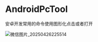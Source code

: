 # AndroidPcTool
安卓开发常用的命令使用图形化点击或者打开

![微信图片_20250426225514](https://github.com/user-attachments/assets/e0d1a458-aaa6-4c55-baf2-ecca64ca5ad7)

